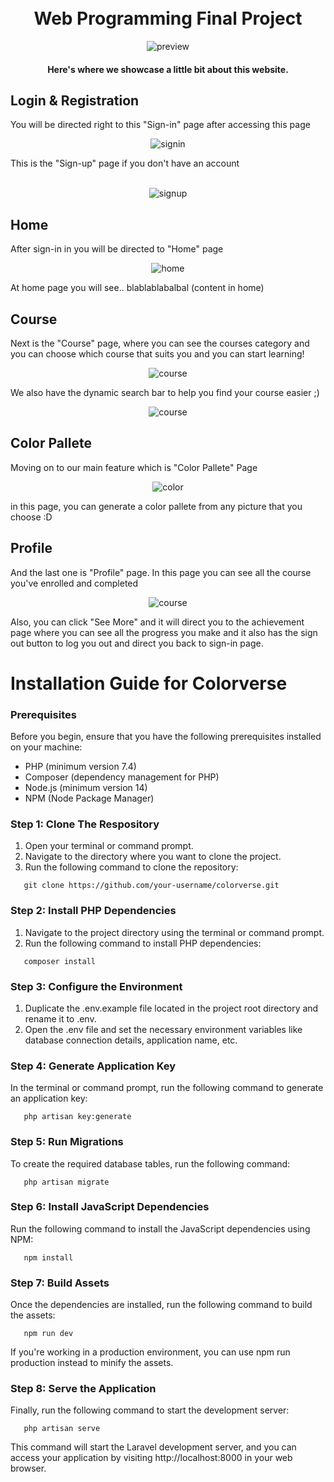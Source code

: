 <h1 align="center">
  <br>
  Web Programming Final Project
  <br>
</h1>

<p align="center"> <img src="https://github.com/alexisabdi05/ProjectWebProg/assets/67302201/8b067c5a-8dbf-4ccc-b2b6-bb6d523e61ff.png" alt="preview"> </img> </p>

<h4 align="center">Here's where we showcase a little bit about this website.</h4> 


## Login & Registration
You will be directed right to this "Sign-in" page after accessing this page
<p align="center"> <img src="https://github.com/Nataliakrndng/profile-sl/assets/67302201/bbd677e6-5834-416f-8ea1-baf784630ba5.png" alt="signin"> </img> </p>
This is the "Sign-up" page if you don't have an account
<br>
<br>
<p align="center"> <img src="https://github.com/Nataliakrndng/profile-sl/assets/67302201/8324728b-b4aa-4c0d-b29b-d48bf9663973.png" alt="signup"> </img> </p>

## Home
After sign-in in you will be directed to "Home" page
<p align="center"> <img src="https://github.com/Nataliakrndng/profile-sl/assets/67302201/c8953176-0c66-40b6-b7ef-f68ef3b2b211.gif" alt="home"> </img> </p>
At home page you will see.. blablablabalbal (content in home)

## Course
Next is the "Course" page, where you can see the courses category and you can choose which course that suits you and you can start learning!
<p align="center"> <img src="https://github.com/Nataliakrndng/profile-sl/assets/67302201/8ccbb9db-7268-4b5f-8358-7c4115cf70e4.gif" alt="course"> </img> </p>

We also have the dynamic search bar to help you find your course easier ;)
<p align="center"> <img src="https://github.com/alexisabdi05/ProjectWebProg/assets/67302201/83ba3dac-a6a6-406b-8da5-ce6e6ac5983a.gif" alt="course"> </img> </p>

## Color Pallete
Moving on to our main feature which is "Color Pallete" Page
<p align="center"> <img src="https://github.com/alexisabdi05/ProjectWebProg/assets/67302201/3bb0d1a1-4a06-4e32-8958-013ce50029cd.gif" alt="color"> </img> </p>
in this page, you can generate a color pallete from any picture that you choose :D

## Profile
And the last one is "Profile" page. In this page you can see all the course you've enrolled and completed
<p align="center"> <img src="https://github.com/alexisabdi05/ProjectWebProg/assets/67302201/4b67cf77-1375-402d-9adf-0340ab7a7424.gif" alt="course"> </img> </p>
Also, you can click "See More" and it will direct you to the achievement page where you can see all the progress you make and it also has the sign out button to log you out and direct you back to sign-in page.
<br>

# Installation Guide for Colorverse
### Prerequisites
Before you begin, ensure that you have the following prerequisites installed on your machine:

- PHP (minimum version 7.4) <br>
- Composer (dependency management for PHP) <br>
- Node.js (minimum version 14) <br>
- NPM (Node Package Manager) <br>

### Step 1: Clone The Respository
1. Open your terminal or command prompt.
2. Navigate to the directory where you want to clone the project.
3. Run the following command to clone the repository: <br>
```<language>
   git clone https://github.com/your-username/colorverse.git
   ```

### Step 2: Install PHP Dependencies
1. Navigate to the project directory using the terminal or command prompt.
2. Run the following command to install PHP dependencies: <br>
```<language>
   composer install
   ```
### Step 3: Configure the Environment
1. Duplicate the .env.example file located in the project root directory and rename it to .env.
2. Open the .env file and set the necessary environment variables like database connection details, application name, etc.

### Step 4: Generate Application Key
In the terminal or command prompt, run the following command to generate an application key:
```<language>
   php artisan key:generate
   ```
### Step 5: Run Migrations
To create the required database tables, run the following command:
```<language>
   php artisan migrate
   ```
### Step 6: Install JavaScript Dependencies
Run the following command to install the JavaScript dependencies using NPM:
```<language>
   npm install
   ```
### Step 7: Build Assets
Once the dependencies are installed, run the following command to build the assets:
```<language>
   npm run dev
   ```
If you're working in a production environment, you can use npm run production instead to minify the assets.

### Step 8: Serve the Application
Finally, run the following command to start the development server:
```<language>
   php artisan serve
   ```
This command will start the Laravel development server, and you can access your application by visiting http://localhost:8000 in your web browser.
